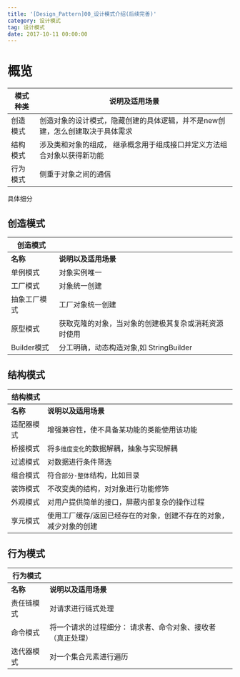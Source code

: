 ```yaml
---
title: '[Design_Pattern]00_设计模式介绍(后续完善)'
category: 设计模式
tag: 设计模式
date: 2017-10-11 00:00:00
---
```


# 概览

|模式种类|说明及适用场景|
|---|---|
|创造模式|创造对象的设计模式，隐藏创建的具体逻辑，并不是new创建，怎么创建取决于具体需求|
|结构模式|涉及类和对象的组成， 继承概念用于组成接口并定义方法组合对象以获得新功能|
|行为模式|侧重于对象之间的通信|



具体细分

## 创造模式


|创造模式||
|---|---|
|**名称**|**说明以及适用场景**|
|单例模式|对象实例唯一|
|工厂模式|对象统一创建|
|抽象工厂模式|工厂对象统一创建|
|原型模式|获取克隆的对象，当对象的创建极其复杂或消耗资源时使用|
|Builder模式|分工明确，动态构造对象,如 StringBuilder|

## 结构模式

|结构模式||
|---|---|
|**名称**|**说明以及适用场景**|
|适配器模式|增强兼容性，使不具备某功能的类能使用该功能|
|桥接模式|将`多维度变化`的数据解耦，抽象与实现解耦|
|过滤模式|对数据进行条件筛选|
|组合模式|符合`部分-整体`结构，比如目录|
|装饰模式|不改变类的结构，对对象进行功能修饰|
|外观模式|对用户提供简单的接口，屏蔽内部复杂的操作过程|
|享元模式|使用工厂缓存/返回已经存在的对象，创建不存在的对象，减少对象的创建|


## 行为模式

|行为模式||
|---|---|
|**名称**|**说明以及适用场景**|
|责任链模式|对请求进行链式处理|
|命令模式|将一个请求的过程细分： 请求者、命令对象、接收者（真正处理）|
|迭代器模式|对一个集合元素进行遍历|
